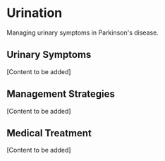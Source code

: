 # Urination

Managing urinary symptoms in Parkinson's disease.

## Urinary Symptoms

[Content to be added]

## Management Strategies

[Content to be added]

## Medical Treatment

[Content to be added]